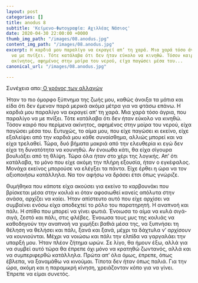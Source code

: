 ```yaml
---
layout: post
categories: []
title: anodus 8
subtitle: 'Κείμενο-Φωτογραφία: Αχιλλέας Νάσιος'
date: 2020-04-30 22:00:00 +0000
thumb_img_path: "/images/08.anodus.jpg"
content_img_path: "/images/08.anodus.jpg"
excerpt: Η καρδιά μου παραλίγο να εκραγεί απ’ τη χαρά. Μια χαρά τόσο άγρια, που παραλίγο
  να με πνίξει. Τότε κατάλαβα ότι δεν ήταν εύκολο να κινηθώ. Τόσον καιρό που περίμενα
  ακίνητος, αφημένος στην μοίρα του νερού, είχα παγώσει μέσα του...
canonical_url: "/images/08.anodus.jpg"

---
```

Συνέχεια απο:<a href="https://hocusphotus.com/posts/anodus-7/" target="blank"> Ο χρόνος των αλλαγών</a>

Ήταν το πιο όμορφο ξύπνημα της ζωής μου, καθώς άνοιξα τα μάτια και είδα ότι δεν έμεναν παρά μερικά ακόμα μέτρα για να φτάσω επάνω. Η καρδιά μου παραλίγο να εκραγεί απ’ τη χαρά. Μια χαρά τόσο άγρια, που παραλίγο να με πνίξει. Τότε κατάλαβα ότι δεν ήταν εύκολο να κινηθώ. Τόσον καιρό που περίμενα ακίνητος, αφημένος στην μοίρα του νερού, είχα παγώσει μέσα του. Ευτυχώς, το αίμα μου, που είχε παγώσει κι εκείνο, είχε εξαλείψει από την καρδιά μου κάθε συναίσθημα, αλλιώς μπορεί και να είχα τρελαθεί. Τώρα, δυό βήματα μακριά από την ελευθερία κι εγώ δεν είχα τη δυνατότητα να κουνηθώ. Αν ένοιωθα κάτι, θα είχα σίγουρα βουλιάξει από τη θλίψη. Τώρα όλα ήταν στο χέρι της λογικής. Απ’ ότι κατάλαβα, το μόνο που είχε ακόμη την πλήρη εξουσία, ήταν ο εγκέφαλος. Μονάχα εκείνος μπορούσε να ελέγξει τα πάντα. Είχε έρθει η ώρα να τον αξιοποιήσω κατάλληλα. Να τον αφήσω να δράσει έτσι όπως γνώριζε.

Θυμήθηκα που κάποτε είχα ακούσει για εκείνο το καρβουνάκι που βρίσκεται μέσα στην κοιλιά κι όταν αφοσιωθεί κανείς απόλυτα στην ανάσα, αρχίζει να καίει. Ήταν απίστευτο αυτό που είχε αρχίσει να συμβαίνει ενόσω είχα αποδεχτεί το ρόλο του παρατηρητή. Η αναπνοή και πάλι. Η σπίθα που μπορεί να γίνει φωτιά. Ένοιωσα το αίμα να κυλά σιγά-σιγά, ζεστό και πάλι, στις φλέβες. Ένοιωσα τους μυς της κοιλιάς να καθοδηγούν την αναπνοή να χυμήξει βαθιά μέσα της, να ξυπνήσει τη θέληση να θελήσει και πάλι, ξανά και ξανά, μέχρι τα δάχτυλα ν’ αρχίσουν να κουνιούνται. Μέχρι να νοιώσω και πάλι την ελπίδα να γαργαλάει την υπαρξή μου. Ήταν πλέον ζήτημα ωρών. Σε λίγο, θα ήμουν έξω, αλλά για να συμβεί αυτό τώρα θα έπρεπε όχι μόνο να κρατηθώ ζωντανός, αλλά και να συμπεριφερθώ κατάλληλα. Πρώτα απ’ όλα όμως, έπρεπε, όπως έβλεπα, να ξαναμάθω να κινούμαι. Τίποτα δεν ήταν όπως παλιά. Για την ώρα, ακόμη και η παραμικρή κίνηση, χρειάζονταν κόπο για να γίνει. Έπρεπε να είμαι συνετός.